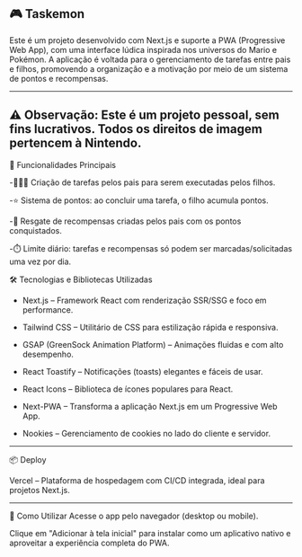 🎮 Taskemon
---
Este é um projeto desenvolvido com Next.js e suporte a PWA (Progressive Web App), com uma interface lúdica inspirada nos universos do Mario e Pokémon. A aplicação é voltada para o gerenciamento de tarefas entre pais e filhos, promovendo a organização e a motivação por meio de um sistema de pontos e recompensas.

---
⚠️ Observação: Este é um projeto pessoal, sem fins lucrativos. Todos os direitos de imagem pertencem à Nintendo.
---


🧩 Funcionalidades Principais

-👨‍👩‍👧 Criação de tarefas pelos pais para serem executadas pelos filhos.

-⭐ Sistema de pontos: ao concluir uma tarefa, o filho acumula pontos.

-🎁 Resgate de recompensas criadas pelos pais com os pontos conquistados.

-⏱️ Limite diário: tarefas e recompensas só podem ser marcadas/solicitadas uma vez por dia.

🛠️ Tecnologias e Bibliotecas Utilizadas

- Next.js – Framework React com renderização SSR/SSG e foco em performance.

- Tailwind CSS – Utilitário de CSS para estilização rápida e responsiva.

- GSAP (GreenSock Animation Platform) – Animações fluidas e com alto desempenho.

- React Toastify – Notificações (toasts) elegantes e fáceis de usar.

- React Icons – Biblioteca de ícones populares para React.

- Next-PWA – Transforma a aplicação Next.js em um Progressive Web App.

- Nookies – Gerenciamento de cookies no lado do cliente e servidor.

---

📦 Deploy

Vercel – Plataforma de hospedagem com CI/CD integrada, ideal para projetos Next.js.

---

🚀 Como Utilizar
Acesse o app pelo navegador (desktop ou mobile).

Clique em "Adicionar à tela inicial" para instalar como um aplicativo nativo e aproveitar a experiência completa do PWA.
